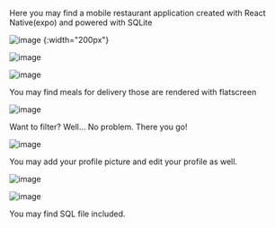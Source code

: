 Here you may find a mobile restaurant application created with React Native(expo) and powered with SQLite

![image](https://github.com/user-attachments/assets/f54ae0dd-93d7-4e92-8044-9d11b7b41fd4) {:width="200px"}

![image](https://github.com/user-attachments/assets/af6d15e4-47d5-4b41-9efe-d2f46f820314)

![image](https://github.com/user-attachments/assets/f6be2dcc-e856-44ac-87a5-63c71c2ce26d)

You may find meals for delivery those are rendered with flatscreen

![image](https://github.com/user-attachments/assets/08e70470-8c8e-4d29-9943-ff8d89a71a7f)

Want to filter? Well... No problem. There you go!

![image](https://github.com/user-attachments/assets/01f56817-6771-49f4-9a6d-55dfa9b1fcba)

You may add your profile picture and edit your profile as well.

![image](https://github.com/user-attachments/assets/e4cd7c14-4acf-4372-a083-e20e621a853b)

![image](https://github.com/user-attachments/assets/4196f7ee-3e46-42bb-ae82-06454a88edd1)

You may find SQL file included.
